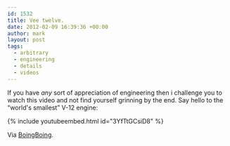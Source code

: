 ```yaml
---
id: 1532
title: Vee twelve.
date: 2012-02-09 16:39:36 +00:00
author: mark
layout: post
tags:
  - arbitrary
  - engineering
  - details
  - videos
---
```

If you have _any_ sort of appreciation of engineering then i challenge you to watch this video and not find yourself grinning by the end. Say hello to the &#8220;world's smallest&#8221; V-12 engine:

{% include youtubeembed.html id="3YfTtGCsiD8" %}

Via [BoingBoing](http://boingboing.net/2011/11/27/worlds-smallest-v-12-engine.html).
